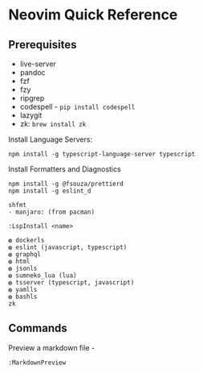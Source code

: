 # Neovim Quick Reference

## Prerequisites
- live-server
- pandoc
- fzf
- fzy
- ripgrep
- codespell - `pip install codespell`
- lazygit
- zk: `brew install zk`

Install Language Servers:

```
npm install -g typescript-language-server typescript
```

Install Formatters and Diagnostics
```
npm install -g @fsouza/prettierd
npm install -g eslint_d

shfmt
- manjaro: (from pacman)
```

`:LspInstall <name>`
```
◍ dockerls 
◍ eslint (javascript, typescript)
◍ graphql 
◍ html 
◍ jsonls 
◍ sumneko_lua (lua)
◍ tsserver (typescript, javascript)
◍ yamlls 
◍ bashls 
zk
```

## Commands

Preview a markdown file -
```
:MarkdownPreview
```

